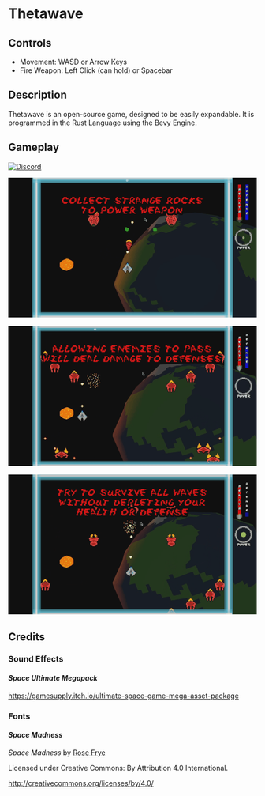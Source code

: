 # Thetawave

## Controls

- Movement: WASD or Arrow Keys
- Fire Weapon: Left Click (can hold) or Spacebar

## Description

Thetawave is an open-source game, designed to be easily expandable. It is programmed in the Rust Language using the Bevy Engine.

## Gameplay

[![Discord](https://img.shields.io/badge/chat-on%20discord-green.svg?logo=discord&logoColor=fff&labelColor=1e1c24&color=8d5b3f)](https://discord.gg/4smxjcheE5)

![collect](assets/images/collect.gif)

![enemies](assets/images/enemies.gif)

![survive](assets/images/survive.gif)

## Credits

### Sound Effects

#### *Space Ultimate Megapack*

https://gamesupply.itch.io/ultimate-space-game-mega-asset-package

### Fonts

#### *Space Madness*

*Space Madness* by [Rose Frye](https://modernmodron.itch.io/)

Licensed under Creative Commons: By Attribution 4.0 International.

http://creativecommons.org/licenses/by/4.0/ 

